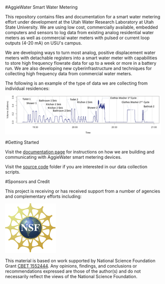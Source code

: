 #AggieWater Smart Water Metering

This repository contains files and documentation for a smart water metering effort under development at the Utah Water Research Laboratory at Utah State University. We are using low cost, commercially available, embedded computers and sensors to log data from existing analog residential water meters as well as commercial water meters with pulsed or current loop outputs (4-20 mA) on USU's campus. 

We are developing ways to turn most analog, positive displacement water meters with detachable registers into a smart water meter with capabilities to store high frequency flowrate data for up to a week or more in a battery run. We are also developing new cyberinfrastructure and techniques for collecting high frequency data from commercial water meters. 

The following is an example of the type of data we are collecting from individual residences:

![Data](/doc/images/data.png)
   
#Getting Started

Visit the [documentation page](/doc/readme.md) for instructions on how we are building and communicating with AggieWater smart metering devices. 

Visit the [source code](https://github.com/UCHIC/WaterMonitor/tree/master/src) folder if you are interested in our data collection scripts.

#Sponsors and Credit

This project is receiving or has received support from a number of agencies and complementary efforts including:

![NSF](/doc/images/nsf.gif)

This material is based on work supported by National Science Foundation Grant [CBET 1552444](http://www.nsf.gov/awardsearch/showAward?AWD_ID=1552444).  Any opinions, findings, and conclusions or recommendations expressed are those of the author(s) and do not necessarily reflect the views of the National Science Foundation.


